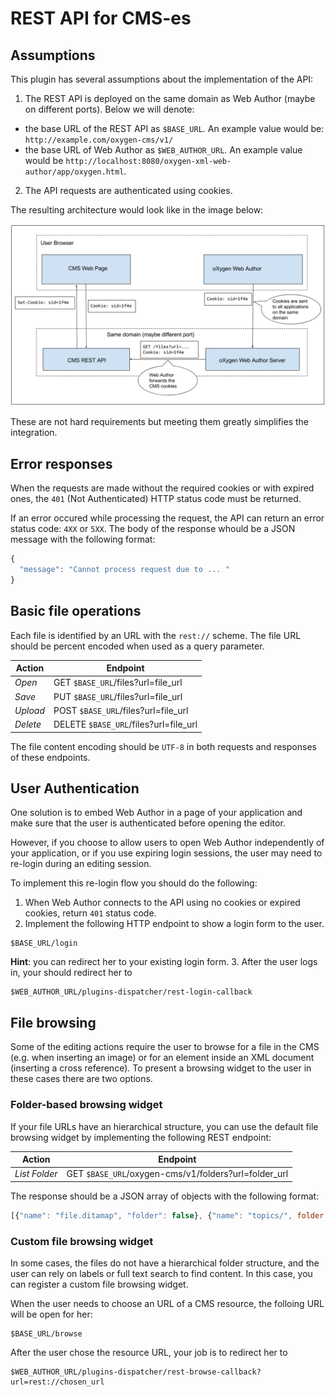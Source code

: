 REST API for CMS-es
===================

Assumptions
-----------

This plugin has several assumptions about the implementation of the API:

1. The REST API is deployed on the same domain as Web Author (maybe on different ports). Below we will denote:
 - the base URL of the REST API as `$BASE_URL`. An example value would be: `http://example.com/oxygen-cms/v1/`
 - the base URL of Web Author as `$WEB_AUTHOR_URL`. An example value would be `http://localhost:8080/oxygen-xml-web-author/app/oxygen.html`.
2. The API requests are authenticated using cookies.

The resulting architecture would look like in the image below:

![Authentication architecture](cookie-auth-architecture.png)

These are not hard requirements but meeting them greatly simplifies the integration.

Error responses
---------------

When the requests are made without the required cookies or with expired ones, the `401` (Not Authenticated) HTTP status code must be returned.

If an error occured while processing the request, the API can return an error status code: `4XX` or `5XX`. The body of the response whould be a JSON message with the following format:

```Javascript
{
  "message": "Cannot process request due to ... "
}
```


Basic file operations
---------------------

Each file is identified by an URL with the `rest://` scheme. The file URL should be percent encoded when used as a query parameter.

| Action   | Endpoint  |
|----------|-----------|
| *Open*   | GET    `$BASE_URL`/files?url=file_url  |
| *Save*   | PUT    `$BASE_URL`/files?url=file_url  |
| *Upload* | POST   `$BASE_URL`/files?url=file_url  |
| *Delete* | DELETE `$BASE_URL`/files?url=file_url  |

The file content encoding should be `UTF-8` in both requests and responses of these endpoints.

User Authentication
-------------------

One solution is to embed Web Author in a page of your application and make sure that the user is authenticated before opening the editor.

However, if you choose to allow users to open Web Author independently of your application, or if you use expiring login sessions, the user may need to re-login during an editing session.

To implement this re-login flow you should do the following:

1. When Web Author connects to the API using no cookies or expired cookies, return `401` status code. 
2. Implement the following HTTP endpoint to show a login form to the user.

  ```
  $BASE_URL/login
  ```

  **Hint**: you can redirect her to your existing login form.
3. After the user logs in, your should redirect her to 
  ```
  $WEB_AUTHOR_URL/plugins-dispatcher/rest-login-callback
  ```

File browsing
-------------

Some of the editing actions require the user to browse for a file in the CMS (e.g. when inserting an image) or for an element inside an XML document (inserting a cross reference). To present a browsing widget to the user in these cases there are two options.   

### Folder-based browsing widget

If your file URLs have an hierarchical structure, you can use the default file browsing widget by implementing the following REST endpoint:

| Action   | Endpoint  |
|----------|-----------|
| *List Folder*     | GET `$BASE_URL`/oxygen-cms/v1/folders?url=folder_url  |

The response should be a JSON array of objects with the following format:

```javascript
[{"name": "file.ditamap", "folder": false}, {"name": "topics/", folder: true}]
```

### Custom file browsing widget

In some cases, the files do not have a hierarchical folder structure, and the user can rely on labels or full text search to find content. In this case, you can register a custom file browsing widget.

When the user needs to choose an URL of a CMS resource, the folloing URL will be open for her:
```
$BASE_URL/browse
```

After the user chose the resource URL, your job is to redirect her to 
```
$WEB_AUTHOR_URL/plugins-dispatcher/rest-browse-callback?url=rest://chosen_url
```

